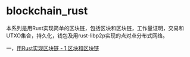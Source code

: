 # blockchain_rust
本系列是用Rust实现简单的区块链，包括区块和区块链，工作量证明，交易和UTXO集合，持久化，钱包及用rust-libp2p实现的点对点分布式网络。

一，[用Rust实现区块链 - 1 区块和区块链](https://mp.weixin.qq.com/s?__biz=Mzg5MjA1ODYzNg==&mid=2247484460&idx=1&sn=b79b1051f40db383a2d2feb568cb3fe8&chksm=cfc2a94ff8b52059b2402785330133ce6a6734a3abcd3343c08154716acca5eb8369a4f4cd12&token=1912223334&lang=zh_CN#rd)
